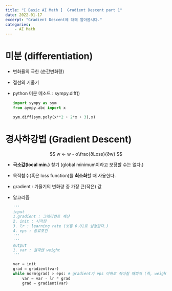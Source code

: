 ```yaml
---
title: "[ Basic AI Math ]  Gradient Descent part 1"
date: 2022-01-17
excerpt: "Gradient Descent에 대해 알아봅시다."
categories: 
    - AI Math
---
```


# 미분 (differentiation)

- 변화율의 극한 (순간변화량)
- 접선의 기울기
- python 미분 메소드 : sympy.diff()
    
    ```python
    import sympy as sym
    from aympy.abc import x
    
    sym.diff(sym.poly(x**2 + 2*x + 3),x)
    ```
    

# 경사하강법 (Gradient Descent)

$$
w ← w - α\frac{∂Loss}{∂w}
$$

- **극소값(local min.)** 찾기 (global minimum이라고 보장할 수는 없다.)
- 목적함수(혹은 loss function)를 **최소화**할 때 사용한다.
- gradient : 기울기의 변화량 중 가장 큰(작은) 값
- 알고리즘
    
    ```python
    '''
    input
    1.gradient : 그레디언트 계산
    2. init : 시작점
    3. lr : learning rate (보통 0.01로 설정한다.)
    4. eps : 종료조건
    '''
    '''
    output
    1. var : 결국엔 weight
    '''
    
    var = init
    grad = gradient(var)
    while norm(grad) > eps: # gradient가 eps 이하로 작아질 때까지 (즉, weight 거의 수렴) 진행
    	var = var - lr * grad
    	grad = gradient(var)
    ```